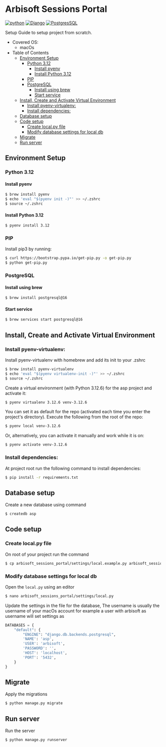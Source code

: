 # Arbisoft Sessions Portal
[![python](https://img.shields.io/badge/Python-FFD43B?style=for-the-badge&logo=python&logoColor=blue)](https://www.python.org) [![Django](https://img.shields.io/badge/Django-092E20?style=for-the-badge&logo=django&logoColor=green)](https://docs.djangoproject.com/en/4.2/) [![PostgresSQL](https://img.shields.io/badge/PostgreSQL-316192?style=for-the-badge&logo=postgresql&logoColor=white)](https://formulae.brew.sh/formula/postgresql@14)

Setup Guide to setup project from scratch.

- Covered OS:
    * macOs
- Table of Contents
   * [Environment Setup](#environment-setup)
      + [Python 3.12](#python-312)
         - [Install pyenv](#install-pyenv)
         - [Install Python 3.12](#install-python-312)
      + [PIP](#pip)
      + [PostgreSQL](#postgresql)
         - [Install using brew](#install-using-brew)
         - [Start service](#start-service)
   * [Install, Create and Activate Virtual Environment](#install-create-and-activate-virtual-environment)
      + [Install pyenv-virtualenv:](#install-pyenv-virtualenv)
      + [Install dependencies:](#install-dependencies)
   * [Database setup](#database-setup)
   * [Code setup](#code-setup)
      + [Create local.py file](#create-localpy-file)
      + [Modify database settings for local db](#modify-database-settings-for-local-db)
   * [Migrate](#migrate)
   * [Run server](#run-server)

## Environment Setup
### Python 3.12
#### Install pyenv
```bash
$ brew install pyenv
$ echo 'eval "$(pyenv init -)"' >> ~/.zshrc
$ source ~/.zshrc
```
#### Install Python 3.12
```bash
$ pyenv install 3.12
```
### PIP
Install pip3 by running:
```bash
$ curl https://bootstrap.pypa.io/get-pip.py -o get-pip.py
$ python get-pip.py
```
### PostgreSQL
#### Install using brew
```bash
$ brew install postgresql@16
```
#### Start service
```bash
$ brew services start postgresql@16
```

## Install, Create and Activate Virtual Environment
### Install pyenv-virtualenv:
Install pyenv-virtualenv with homebrew and add its init to your .zshrc
```bash
$ brew install pyenv-virtualenv
$ echo 'eval "$(pyenv virtualenv-init -)"' >> ~/.zshrc
$ source ~/.zshrc
```
Create a virtual environment (with Python 3.12.6) for the asp project and activate it:
```bash
$ pyenv virtualenv 3.12.6 venv-3.12.6
```
You can set it as default for the repo (activated each time you enter the project's directory). Execute the following from the root of the repo:
```bash
$ pyenv local venv-3.12.6
```
Or, alternatively, you can activate it manually and work while it is on:
```bash
$ pyenv activate venv-3.12.6
```
### Install dependencies:
At project root run the following command to install dependencies:
```bash
$ pip install -r requirements.txt
```
## Database setup
Create a new database using command
```bash
$ createdb asp
```
## Code setup
### Create local.py file
On root of your project run the command
```bash
$ cp arbisoft_sessions_portal/settings/local.example.py arbisoft_sessions_portal/settings/local.py
```
### Modify database settings for local db
Open the `local.py` using an editor
```bash
$ nano arbisoft_sessions_portal/settings/local.py
```
Update the settings in the file for the database, The username is usually the username of your macOs account for example a user with arbisoft as username will set settings as
```python
DATABASES = {
    "default": {
        "ENGINE": "django.db.backends.postgresql",
        'NAME': 'asp',
        'USER': 'arbisoft',
        'PASSWORD': '',
        'HOST': 'localhost',
        'PORT': '5432',
    }
}
```
## Migrate
Apply the migrations
```bash
$ python manage.py migrate
```

## Run server
Run the server
```bash
$ python manage.py runserver
```



